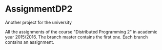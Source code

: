 # AssignmentDP2
Another project for the university

All the assignments of the course "Distributed Programming 2" in academic year 2015/2016.
The branch master contains the first one. Each branch contains an assignment.
